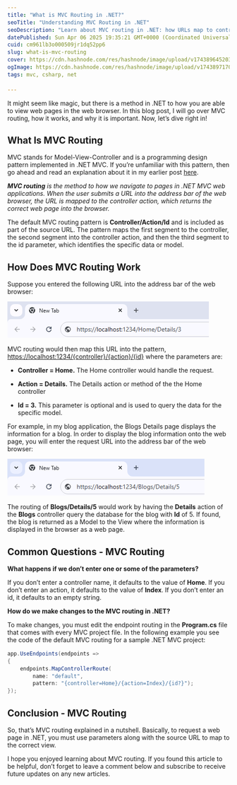 ```yaml
---
title: "What is MVC Routing in .NET?"
seoTitle: "Understanding MVC Routing in .NET"
seoDescription: "Learn about MVC routing in .NET: how URLs map to controller actions to display web pages efficiently in MVC applications"
datePublished: Sun Apr 06 2025 19:35:21 GMT+0000 (Coordinated Universal Time)
cuid: cm961lb3o000509jr1dq52pp6
slug: what-is-mvc-routing
cover: https://cdn.hashnode.com/res/hashnode/image/upload/v1743896452031/f85148ff-9d6f-42a6-95e9-2dad7f82495a.png
ogImage: https://cdn.hashnode.com/res/hashnode/image/upload/v1743897170367/48f93838-7781-4878-b082-da9b0bc25ef2.png
tags: mvc, csharp, net

---
```


It might seem like magic, but there is a method in .NET to how you are able to view web pages in the web browser. In this blog post, I will go over MVC routing, how it works, and why it is important. Now, let’s dive right in!

## What Is MVC Routing 

MVC stands for Model-View-Controller and is a programming design pattern implemented in .NET MVC. If you’re unfamiliar with this pattern, then go ahead and read an explanation about it in my earlier post [here](https://chikeredev.hashnode.dev/what-is-mvc). 

***MVC routing*** *is the method to how we navigate to pages in .NET MVC web applications. When the user submits a URL into the address bar of the web browser, the URL is mapped to the controller action, which returns the correct web page into the browser.* 

The default MVC routing pattern is **Controller/Action/Id** and is included as part of the source URL. The pattern maps the first segment to the controller, the second segment into the controller action, and then the third segment to the id parameter, which identifies the specific data or model. 

## How Does MVC Routing Work 

Suppose you entered the following URL into the address bar of the web browser:

![browser-example](https://github.com/c-eze/Hashnode/blob/main/What%20is%20MVC%20Routing/browser.png?raw=true)

MVC routing would then map this URL into the pattern, [https://localhost:1234/{controller}/{action}/{id}](#) where the parameters are:

* **Controller = Home.** The Home controller would handle the request.  
    
* **Action = Details.** The Details action or method of the the Home controller  
    
* **Id = 3.** This parameter is optional and is used to query the data for the specific model.  

For example, in my blog application, the Blogs Details page displays the information for a blog. In order to display the blog information onto the web page, you will enter the request URL into the address bar of the web browser: 

![browser-example-2](https://github.com/c-eze/Hashnode/blob/main/What%20is%20MVC%20Routing/browser-2.png?raw=true)

The routing of **Blogs/Details/5** would work by having the **Details** action of the **Blogs** controller query the database for the blog with **Id** of 5. If found, the blog is returned as a Model to the View where the information is displayed in the browser as a web page.

## Common Questions -  MVC Routing

**What happens if we don’t enter one or some of the parameters?** 

If you don’t enter a controller name, it defaults to the value of **Home**. If you don’t enter an action, it defaults to the value of **Index**. If you don’t enter an id, it defaults to an empty string.  
     
**How do we make changes to the MVC routing in .NET?** 

To make changes, you must edit the endpoint routing in the **Program.cs** file that comes with every MVC project file. In the following example you see the code of the default MVC routing for a sample .NET MVC project: 

```csharp
app.UseEndpoints(endpoints =>  
{    
    endpoints.MapControllerRoute(  
        name: "default",  
        pattern: "{controller=Home}/{action=Index}/{id?}");  
});  
```

## Conclusion - MVC Routing

So, that’s MVC routing explained in a nutshell. Basically, to request a web page in .NET, you must use parameters along with the source URL to map to the correct view. 

I hope you enjoyed learning about MVC routing. If you found this article to be helpful, don’t forget to leave a comment below and subscribe to receive future updates on any new articles.
